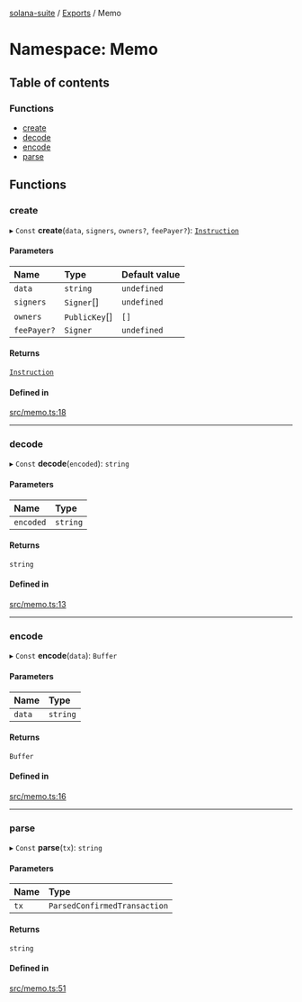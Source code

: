 [solana-suite](../README.md) / [Exports](../modules.md) / Memo

# Namespace: Memo

## Table of contents

### Functions

- [create](Memo.md#create)
- [decode](Memo.md#decode)
- [encode](Memo.md#encode)
- [parse](Memo.md#parse)

## Functions

### create

▸ `Const` **create**(`data`, `signers`, `owners?`, `feePayer?`): [`Instruction`](../classes/Instruction.md)

#### Parameters

| Name | Type | Default value |
| :------ | :------ | :------ |
| `data` | `string` | `undefined` |
| `signers` | `Signer`[] | `undefined` |
| `owners` | `PublicKey`[] | `[]` |
| `feePayer?` | `Signer` | `undefined` |

#### Returns

[`Instruction`](../classes/Instruction.md)

#### Defined in

[src/memo.ts:18](https://github.com/fukaoi/solana-suite/blob/368a1a5/src/memo.ts#L18)

___

### decode

▸ `Const` **decode**(`encoded`): `string`

#### Parameters

| Name | Type |
| :------ | :------ |
| `encoded` | `string` |

#### Returns

`string`

#### Defined in

[src/memo.ts:13](https://github.com/fukaoi/solana-suite/blob/368a1a5/src/memo.ts#L13)

___

### encode

▸ `Const` **encode**(`data`): `Buffer`

#### Parameters

| Name | Type |
| :------ | :------ |
| `data` | `string` |

#### Returns

`Buffer`

#### Defined in

[src/memo.ts:16](https://github.com/fukaoi/solana-suite/blob/368a1a5/src/memo.ts#L16)

___

### parse

▸ `Const` **parse**(`tx`): `string`

#### Parameters

| Name | Type |
| :------ | :------ |
| `tx` | `ParsedConfirmedTransaction` |

#### Returns

`string`

#### Defined in

[src/memo.ts:51](https://github.com/fukaoi/solana-suite/blob/368a1a5/src/memo.ts#L51)
